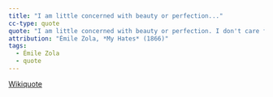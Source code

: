 ```yaml
---
title: "I am little concerned with beauty or perfection..."
cc-type: quote
quote: "I am little concerned with beauty or perfection. I don't care for the great centuries. All I care about is life, struggle, intensity. I am at ease in my generation."
attribution: "Émile Zola, *My Hates* (1866)"
tags:
  - Émile Zola
  - quote
---
```

[Wikiquote](https://en.wikiquote.org/wiki/%C3%89mile_Zola)